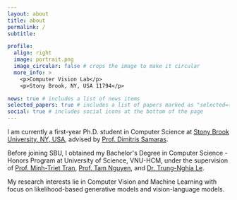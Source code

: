 ```yaml
---
layout: about
title: about
permalink: /
subtitle:

profile:
  align: right
  image: portrait.png
  image_circular: false # crops the image to make it circular
  more_info: >
    <p>Computer Vision Lab</p>
    <p>Stony Brook, NY, USA 11794</p>

news: true # includes a list of news items
selected_papers: true # includes a list of papers marked as "selected={true}"
social: true # includes social icons at the bottom of the page
---
```


I am currently a first-year Ph.D. student in Computer Science at [Stony Brook University, NY, USA](https://www.stonybrook.edu), advised by [Prof. Dimitris Samaras](https://scholar.google.com/citations?user=BxbKTYkAAAAJ).

Before joining SBU, I obtained my Bachelor's Degree in Computer Science - Honors Program at University of Science, VNU-HCM, under the supervision of [Prof. Minh-Triet Tran](https://scholar.google.com/citations?user=lt2ATkkAAAAJ), [Prof. Tam Nguyen](https://scholar.google.com/citations?user=qIaGn7YAAAAJ), and [Dr. Trung-Nghia Le](https://sites.google.com/view/ltnghia).

My research interests lie in Computer Vision and Machine Learning with focus on likelihood-based generative models and vision-language models.